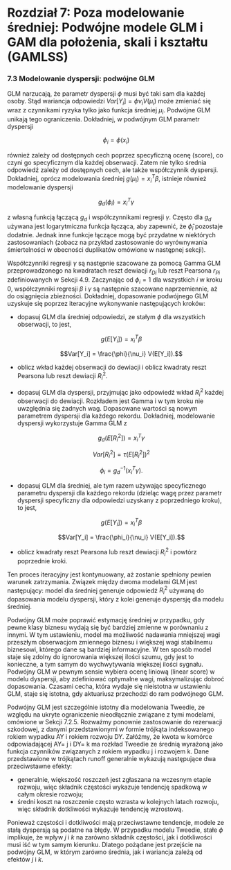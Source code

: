 # Rozdział 7: Poza modelowanie średniej: Podwójne modele GLM i GAM dla położenia, skali i kształtu (GAMLSS)

### **7.3 Modelowanie dyspersji: podwójne GLM**

GLM narzucają, że parametr dyspersji $\phi$ musi być taki sam dla każdej osoby. Stąd wariancja odpowiedzi $Var[Y_i] = \phi\nu_iV(\mu_i)$ może zmieniać się wraz z czynnikami ryzyka tylko jako funkcja średniej $\mu_i$. Podwójne GLM unikają tego ograniczenia. Dokładniej, w podwójnym GLM parametr dyspersji

$$\phi_i = \phi(x_i)$$

również zależy od dostępnych cech poprzez specyficzną ocenę (score), co czyni go specyficznym dla każdej obserwacji. Zatem nie tylko średnia odpowiedź zależy od dostępnych cech, ale także współczynnik dyspersji. Dokładniej, oprócz modelowania średniej $g(\mu_i) = x_i^T \beta$, istnieje również modelowanie dyspersji 

$$g_d (\phi_i) = x_i^T \gamma$$ 

z własną funkcją łączącą $g_d$ i współczynnikami regresji $\gamma$. Często dla $g_d$ używana jest logarytmiczna funkcja łącząca, aby zapewnić, że $\hat{\phi}_i$ pozostaje dodatnie. Jednak inne funkcje łączące mogą być przydatne w niektórych zastosowaniach (zobacz na przykład zastosowanie do wyrównywania śmiertelności w obecności duplikatów omówione w następnej sekcji).

Współczynniki regresji $\gamma$ są następnie szacowane za pomocą Gamma GLM przeprowadzonego na kwadratach reszt dewiacji $r_{Di}$ lub reszt Pearsona $r_{Pi}$ zdefiniowanych w Sekcji 4.9. Zaczynając od $\phi_i = 1$ dla wszystkich $i$ w kroku 0, współczynniki regresji $\beta$ i $\gamma$ są następnie szacowane naprzemiennie, aż do osiągnięcia zbieżności. Dokładniej, dopasowanie podwójnego GLM uzyskuje się poprzez iteracyjne wykonywanie następujących kroków:

* dopasuj GLM dla średniej odpowiedzi, ze stałym $\phi$ dla wszystkich obserwacji, to jest,

    $$g(E[Y_i]) = x_i^T \beta$$

    $$Var[Y_i] = \frac{\phi}{\nu_i} V(E[Y_i]).$$

* oblicz wkład każdej obserwacji do dewiacji i oblicz kwadraty reszt Pearsona lub reszt dewiacji $R_i^2$.
* dopasuj GLM dla dyspersji, przyjmując jako odpowiedź wkład $R_i^2$ każdej obserwacji do dewiacji. Rozkładem jest Gamma i w tym kroku nie uwzględnia się żadnych wag. Dopasowane wartości są nowym parametrem dyspersji dla każdego rekordu. Dokładniej, modelowanie dyspersji wykorzystuje Gamma GLM z

    $$g_d (E[R_i^2 ]) = x_i^T \gamma$$

    $$Var[R_i^2 ] = \tau (E[R_i^2 ])^2$$

    $$\phi_i = g_d^{-1} (x_i^T \gamma ).$$

* dopasuj GLM dla średniej, ale tym razem używając specyficznego parametru dyspersji dla każdego rekordu (dzieląc wagę przez parametr dyspersji specyficzny dla odpowiedzi uzyskany z poprzedniego kroku), to jest,

    $$g(E[Y_i]) = x_i^T \beta$$

    $$Var[Y_i] = \frac{\phi_i}{\nu_i} V(E[Y_i]).$$

* oblicz kwadraty reszt Pearsona lub reszt dewiacji $R_i^2$ i powtórz poprzednie kroki.

Ten proces iteracyjny jest kontynuowany, aż zostanie spełniony pewien warunek zatrzymania. Związek między dwoma modelami GLM jest następujący: model dla średniej generuje odpowiedź $R_i^2$ używaną do dopasowania modelu dyspersji, który z kolei generuje dyspersję dla modelu średniej.

Podwójny GLM może poprawić estymację średniej w przypadku, gdy pewne klasy biznesu wydają się być bardziej zmienne w porównaniu z innymi. W tym ustawieniu, model ma możliwość nadawania mniejszej wagi przeszłym obserwacjom zmiennego biznesu i większej wagi stabilnemu biznesowi, którego dane są bardziej informacyjne. W ten sposób model staje się zdolny do ignorowania większej ilości szumu, gdy jest to konieczne, a tym samym do wychwytywania większej ilości sygnału. Podwójny GLM w pewnym sensie wybiera ocenę liniową (linear score) w modelu dyspersji, aby zdefiniować optymalne wagi, maksymalizując dobroć dopasowania. Czasami cecha, która wydaje się nieistotna w ustawieniu GLM, staje się istotna, gdy aktuariusz przechodzi do ram podwójnego GLM.

Podwójny GLM jest szczególnie istotny dla modelowania Tweedie, ze względu na ukryte ograniczenie nieodłącznie związane z tymi modelami, omówione w Sekcji 7.2.5. Rozważmy ponownie zastosowanie do rezerwacji szkodowej, z danymi przedstawionymi w formie trójkąta indeksowanego rokiem wypadku AY i rokiem rozwoju DY. Załóżmy, że kwota w komórce odpowiadającej AY= j i DY= k ma rozkład Tweedie ze średnią wyrażoną jako funkcja czynników związanych z rokiem wypadku j i rozwojem k. Dane przedstawione w trójkątach runoff generalnie wykazują następujące dwa przeciwstawne efekty:

* generalnie, większość roszczeń jest zgłaszana na wczesnym etapie rozwoju, więc składnik częstości wykazuje tendencję spadkową w całym okresie rozwoju;
* średni koszt na roszczenie często wzrasta w kolejnych latach rozwoju, więc składnik dotkliwości wykazuje tendencję wzrostową.

Ponieważ częstości i dotkliwości mają przeciwstawne tendencje, modele ze stałą dyspersją są podatne na błędy. W przypadku modelu Tweedie, stałe $\phi$ implikuje, że wpływ $j$ i $k$ na zarówno składnik częstości, jak i dotkliwości musi iść w tym samym kierunku. Dlatego pożądane jest przejście na podwójny GLM, w którym zarówno średnia, jak i wariancja zależą od efektów $j$ i $k$.